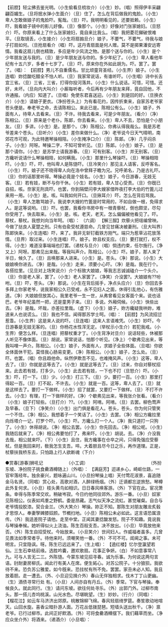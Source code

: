 <!-- { "loadSidebar": true } -->
【前腔】轻尘拂去鉴光明。（小生偷看旦梳妆介）（小生）妙。（唱）照得伊丰采翩翩百媚生。（旦将抿水弹小生面介）（旦）住了，怎么在背后做我的鬼脸。（小生）卑人怎敢做娘子的鬼脸吓。寃哉。（旦）吓。我明明看见的，还要抵赖。（小生）吓，我看娘子镜中的影儿好像。（旦）像那个。（小生）好像对门张家媳妇。（旦怒介）吓。你原来看上了什么张家媳妇，竟自来比我么。（唱）我把菱花攧破恨难平。（旦取镜丢，小生接介）（小生将扇搧旦介）娘子，不要气，不要气，待我与娘子打扇如何。（旦抢扇看介（唱）吓。这丹青扇面是何人赠。莫不是掷果潘安远寄情。我看这扇儿倒也精致，多应是年少风流之物。是那个送与你的。（小生）是个少年朋友送与我的。（旦）是少年朋友送与你的。多少年纪了。（小生）卑人看他年纪有十五六岁，多者十七岁了。（旦）吓。原来你在外如此胡为。吓。罢了。罢了。（唱）： 
【前腔】男儿不自重儒名。甘比顽童背圣经。（小生界）娘子。（小生连唱）妳捻酸吃醋全不怕人听。（旦）我家常说话，有谁听吓。（小生唱）诗中长舌宜三省。（旦）三省，三省，打得你投河落井。（小生）什么说话。可惜，可惜。还好，未坏。（旦向内大叫介）小厮每听者，今后再有少年朋友来拜，竟自回他，不许通报。（内应）知道了。（旦唱）免使东君喜送迎。（小生）到是回的好。（旦换衣介）（小生）请娘子更衣。（净扮苍头上）为有看花约，因传折柬来，自家苏老爷家苍头便是。奉老爷之命，去请陈相公。来此已是。陈相公有么。（小生）娘子，外面有人，待卑人去看来。（旦）不许。待我去看来，可是少年朋友。（看介）（净）陈相公。（旦）原来是个老仆。陈郞，你去看来。（小生）卑人不去，恐怕是个小朋友。（旦）多讲。（小生）是。是那个。（净）陈相公，你弗认得我哉么。我是苏老爷差来个苍头。（旦听介）（小生）差你来做什么。（净）老爷说今日天气晴明，南郊花市可观，为此特邀琴操相陪。（小生掩净口介）（旦）陈郞。（净）几乎闷杀子。（小生）阿呀。琴操二字，不知可曾听见。（旦）陈郞。（小生）娘子。（旦）是那个请你。（小生）是苏学士请我游春。（旦）可有别客。（小生）并无别客。（旦）方纔听说请什么琴操相陪，如何瞒我。（小生）那里什么琴操吓。（旦）琴操相陪吓。（小生）吓，吓，他叫卑人是陈慥吓。（旦冷笑介）那见主人请客，反呼客名。（小生）吓。娘子还不晓得卑人向在洛中曾拜子瞻为兄。兄呼弟名，乃是古礼吓。（旦）你的话那里听得。琴操必竟是个妓名。（小生）娘子，今日游春，无妓无客。（旦）若有妓，断不与你干休。（小生）若有妓，卑人甘心受责。（旦）你旣已自招，咳。奈家无刑具吓。也罢，你到隔壁问李大嫂家借昨夜打李大伯的竹篦儿过来用一用。（小生）是。咳。叫我如何开口。（旦揪耳介）吓。怎么在背后骂我。（小生）卑人怎敢骂娘子。我说李大嫂的竹篦是时常用的，不如自做一根，免得求人。是这等说哟。（旦）吓。也罢，我看你书房中有一根青藜杖，倒也颇坚，尽勾你受用了。快去取来。（小生）是。咳。老天，老天。怎么偏偏被他看见了。吓。藜杖，藜杖。我想刘向当年呵。（唱）： 
（六调） 
【解三酲】炊藜火把瑶编曾映。今做了挞良人夏楚之刑。只有伯兪受杖遵慈命。几曾见甘痛决被妻刑。（旦大叫界）陈郞快来。（小生连唱）吓，来了。我非无斩钉截铁方刚气。端只为惹草沾花放荡情。（旦界）取过来。（小生连唱）吓。娘子。妳且权支应。（旦）要打就打，权不得。（小生）难道没事端端也打罢。（递杖与旦介）（唱）倘违约束，任尔施行。（净又上）阿呀。那弗见出来哉。等我叫声介。陈相公。（小生）吓。娘子，那人来了半日，候久了。（旦）且唤那来人进来。（小生）是。苍头。（净）那说。（小生）大娘娘唤你进去。（净）是哉。（小生）走来，须要小心吓。（净）是哉。我在行个。各搭拉里。（见旦对上场笑说介）介个标致大娘娘，等我志志诚诚磕介一个头介。（旦）你是老人家，罢了。（小生）老人家罢了。（净笑）介没罢?。大娘娘有??吩咐。（旦）吓，苍头。（净）那说。（小生在背后摇手，净点头应介）（旦）你回去多多拜上你家老爷，说我家相公久已受戒，永不见妇人之面，休得引乱他心，有伤雅道。（净）大娘娘但放其心，我里老爷一生一世，从弗曾看见女客面个来。说也话巴，老爷年纪虽然一把，还是童男子来。（旦）多说。外厢伺候。（小生）快些出去。（净）是哉。坏哉，亦差拉里哉。（虚下）（小生）娘子，妳方纔疑我哄妳，难道来人也说谎么。（旦）我也不信。闻得那苏学士呵。（唱）： 
【前腔】为风流招愆惹眚。（小生界）这是来人说的吓。（旦连唱）这来人言语难凭。（小生）妙吓。今日游春是无妓无客的。（旦）你杨花水性浑无定。（举杖示小生介）若犯我戒。（小生界）便怎么样。（旦连唱）把藜杖重才丁。（小生背净对旦介）说话轻些，休被那人听见不像体面。（旦）胡说。家常说话，怕那个听见。（净上）个歇弗见出来，等我叫哩一声介。陈相公。（小生）娘子，外面有人，求娘子全些体面。（旦唱）你欲全体面休干犯。莫怪我心肠易变更。（净）陈相公。（小生）娘子，怎么处。（旦）吓。也罢。（唱）你且趋他命。纵然伊欺吾不见，也难掩风声。（小生）这等，卑人去了。（旦）你就是这等去了。（小生）就是这等去了。（旦）过来，你自对藜杖招来。此去若有妓，打多少。（小生）此去若有妓，一下也不打（旦怒介）吓。（小生）吓，打一下。（旦）少。（小生）打三下。（旦）少。要打一百。（小生）那里打得起一百。（旦）打不起，不许去。（小生）就是一百。这等，卑人去了。（旦）就是这样去了。要打一下做样。（小生）招了就罢，又要打一下做样。（旦）不打不许去。（小生）有理，打一下做样的好。（净）个歇弗见出来，等我张介张看。（看介）（小生）娘子打轻些。（旦打介）??。（小生）阿唷。阿唷。（旦）去罢。柳色莺声及早春。（旦下）（净笑介）（小生）出门俱是看花人。苍头，苍头，你为何只管笑一个不住。（净）相公，我想着子一个笑话了。（小生）去罢。（净）相公方纔拉里向烁塔介一记，打罗个吓。（小生）吓。方纔么打一个人。（净）我只道打一只狗了。（小生）休得胡说。（净）相公去罢。（小生）你先回去。（净）相公呢。（小生）我随后就来了。（净）相公弗要怕打了，弗来吓。（小生）胡说。去。（净）介没我去哉，相公就来吓。（下）（小生）且住，我方纔事在仓卒之间，只得免强应受藜杖。但是我回来时，敎我怎生支吾。啐。大着胆且尽今日之乐，再作道理。正是，杖藜扶我桥东去，只怕路上行人欲断魂（下介） 

●赏春[游春]狮吼记　　　　　 （小工调）　　　　　　　　　　　　　　 
（外扮东坡、净扮院子挑食罍酒樽随上）（外唱）： 
【满庭芳】迢递乡心，崎岖仕路，一官牢落经年。独余豪兴，题咏遍山川。（小旦扮琴操上唱）天付莺花淑景，喜追随金马名贤。（同唱）赏心处，高歌对酒，人醉绿杨烟。（外）迁谪都忘逆旅愁。琴樽此外复何求。（小旦）枝头黄鸟如相识。日日春风唤客游。（外）下官在此。宦况萧条。幸得与陈季常交欢。稍破岑寂。今日约他同往郊外。游乐一番。（小旦）奴家见陈相公。仪表如鸡羣之野鹤。委是昂藏。志气似天净之流虹。甚觉璀粲。自合与老爷情投胶漆。契合金兰。（外大笑介）琴操。妳正不知。那陈生对朋友雕龙炙毂才思惊人。奉妻孥婢膝奴颜。节槪扫地。（小旦）陈相公未必如此。这言语恐属浪传。（外）我适差院子请他。走至中堂。正闻其妻捻酸发怒。院子不知趣。竟说我与琴操奉候。她听得似火上浇油。陈生百般支吾。决不放出。（小旦）毕竟放他来否。（外）陈生自招受杖。今始放来。（小旦笑介）世间妇人。作威福者虽多。几曾见畏法如季常者乎。待他来时。须嘲笑他一番。（外）不可不可。闺阃之事。未可明言。只宜隐讽。呀。陈生已远远来了。（生上唱）： 
【遶红楼】忆尔登瀛望若仙。三生石幸结前缘。选胜吟囊，邀欢歌扇。花事正争妍。（白）不如意事常八九。可与人言无二三。外陈慥。今蒙东坡见招寻春。诚为乐事。为何说这两句言语。尀耐妻房柳氏。闻此行有美人在席。便生妬心。对苏公院子。十分狼狈。我欲待不来。恐负苏公雅爱。如今旣来。恐拄杖有所不免。罢罢。家丑未必人知。我且放着胆。走一遭去。（外、小旦迎见揖介外）春山无伴独相求。伐木丁丁山更幽。（生）酒债寻常行处 
有。（小旦）人间亦自有丹丘。（外）季常。下官与琴操。奉候良久。就此同行。（生）请问东坡。欲往何处寻乐。（外）出郭门外。过柳市南头。那一搭儿杏坞桃溪。山光水色。尽堪眺望。（生）妙妙。（行介）（同唱）： 
【榴花泣】如云车马济济出郊原。桃散锦柳飞绵。春风轻扇绮罗筵。奏笙歌动地喧天。山回水旋。喜香尘暗扑游人面。万花丛低拨琵琶。短墙头送出秋千。（净）禀老爷。已行过柳市。此间正好飮酒。（外）可将食罍酒樽摆下。我们藉草而坐。（净应众坐介外）将酒来。（递酒介）（小旦唱）： 
